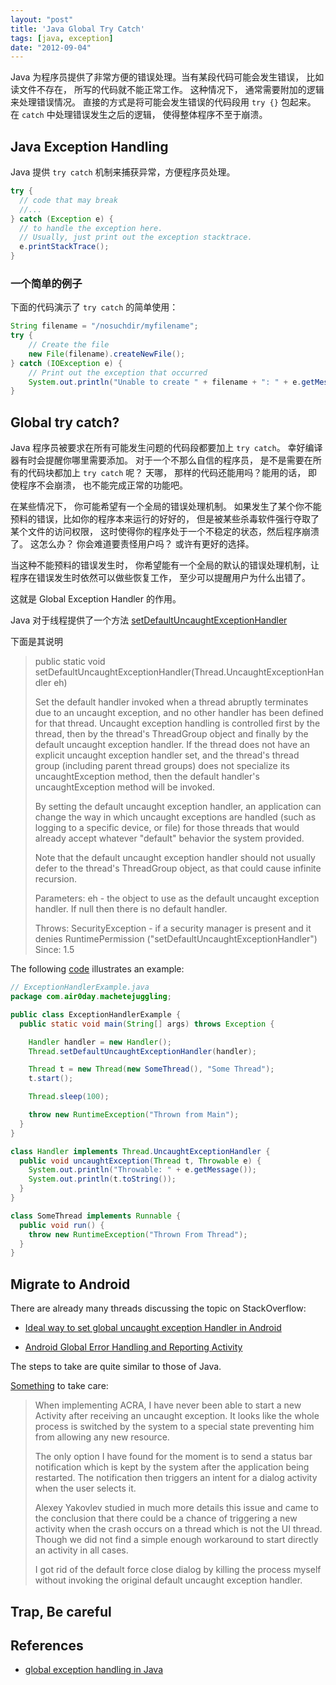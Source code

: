 ```yaml
---
layout: "post"
title: 'Java Global Try Catch'
tags: [java, exception]
date: "2012-09-04"
---
```


Java 为程序员提供了非常方便的错误处理。当有某段代码可能会发生错误， 比如读文件不存在， 所写的代码就不能正常工作。 这种情况下， 通常需要附加的逻辑来处理错误情况。 直接的方式是将可能会发生错误的代码段用 `try {}` 包起来。 在 `catch` 中处理错误发生之后的逻辑， 使得整体程序不至于崩溃。

## Java Exception Handling

Java 提供 `try catch` 机制来捕获异常，方便程序员处理。

```java
try {
  // code that may break
  //...
} catch (Exception e) {
  // to handle the exception here.
  // Usually, just print out the exception stacktrace.
  e.printStackTrace();
}
```

### 一个简单的例子

下面的代码演示了 `try catch` 的简单使用：

```java
String filename = "/nosuchdir/myfilename";
try {
    // Create the file
    new File(filename).createNewFile();
} catch (IOException e) {
    // Print out the exception that occurred
    System.out.println("Unable to create " + filename + ": " + e.getMessage());
}
```

## Global try catch?

Java 程序员被要求在所有可能发生问题的代码段都要加上 `try catch`。 幸好编译器有时会提醒你哪里需要添加。 对于一个不那么自信的程序员， 是不是需要在所有的代码块都加上 `try catch` 呢？ 天哪， 那样的代码还能用吗？能用的话， 即使程序不会崩溃， 也不能完成正常的功能吧。

在某些情况下， 你可能希望有一个全局的错误处理机制。 如果发生了某个你不能预料的错误，比如你的程序本来运行的好好的， 但是被某些杀毒软件强行夺取了某个文件的访问权限， 这时使得你的程序处于一个不稳定的状态，然后程序崩溃了。 这怎么办？ 你会难道要责怪用户吗？ 或许有更好的选择。

当这种不能预料的错误发生时， 你希望能有一个全局的默认的错误处理机制，让程序在错误发生时依然可以做些恢复工作， 至少可以提醒用户为什么出错了。

这就是 Global Exception Handler 的作用。

Java 对于线程提供了一个方法 [setDefaultUncaughtExceptionHandler](http://docs.oracle.com/javase/1.5.0/docs/api/java/lang/Thread.html#setDefaultUncaughtExceptionHandler(java.lang.Thread.UncaughtExceptionHandler))

下面是其说明

> public static void setDefaultUncaughtExceptionHandler(Thread.UncaughtExceptionHandler eh)
>
> Set the default handler invoked when a thread abruptly terminates due to an uncaught exception, and no other handler has been defined for that thread. Uncaught exception handling is controlled first by the thread, then by the thread's ThreadGroup object and finally by the default uncaught exception handler. If the thread does not have an explicit uncaught exception handler set, and the thread's thread group (including parent thread groups) does not specialize its uncaughtException method, then the default handler's uncaughtException method will be invoked.
>
> By setting the default uncaught exception handler, an application can change the way in which uncaught exceptions are handled (such as logging to a specific device, or file) for those threads that would already accept whatever "default" behavior the system provided.
>
> Note that the default uncaught exception handler should not usually defer to the thread's ThreadGroup object, as that could cause infinite recursion.
>
> Parameters:
> eh - the object to use as the default uncaught exception handler. If null then there is no default handler.
>
> Throws:
> SecurityException - if a security manager is present and it denies RuntimePermission ("setDefaultUncaughtExceptionHandler")
> Since:
> 1.5

The following [code](http://www.nomachetejuggling.com/2006/06/13/java-5-global-exception-handling/) illustrates an example:

```java
// ExceptionHandlerExample.java
package com.air0day.machetejuggling;

public class ExceptionHandlerExample {
  public static void main(String[] args) throws Exception {

    Handler handler = new Handler();
    Thread.setDefaultUncaughtExceptionHandler(handler);

    Thread t = new Thread(new SomeThread(), "Some Thread");
    t.start();

    Thread.sleep(100);

    throw new RuntimeException("Thrown from Main");
  }
}

class Handler implements Thread.UncaughtExceptionHandler {
  public void uncaughtException(Thread t, Throwable e) {
    System.out.println("Throwable: " + e.getMessage());
    System.out.println(t.toString());
  }
}

class SomeThread implements Runnable {
  public void run() {
    throw new RuntimeException("Thrown From Thread");
  }
}
```

## Migrate to Android

There are already many threads discussing the topic on StackOverflow:

- [Ideal way to set global uncaught exception Handler in Android](http://stackoverflow.com/questions/2764394/ideal-way-to-set-global-uncaught-exception-handler-in-android)

- [Android Global Error Handling and Reporting Activity](http://stackoverflow.com/questions/5740843/android-global-error-handling-and-reporting-activity)

The steps to take are quite similar to those of Java.

[Something](http://stackoverflow.com/questions/5740843/android-global-error-handling-and-reporting-activity?answertab=votes#tab-top) to take care:

> When implementing ACRA, I have never been able to start a new Activity after receiving an uncaught exception. It looks like the whole process is switched by the system to a special state preventing him from allowing any new resource.
>
> The only option I have found for the moment is to send a status bar notification which is kept by the system after the application being restarted. The notification then triggers an intent for a dialog activity when the user selects it.
>
> Alexey Yakovlev studied in much more details this issue and came to the conclusion that there could be a chance of triggering a new activity when the crash occurs on a thread which is not the UI thread. Though we did not find a simple enough workaround to start directly an activity in all cases.
>
> I got rid of the default force close dialog by killing the process myself without invoking the original default uncaught exception handler.

## Trap, Be careful

## References

- [global exception handling in Java](http://metatations.com/2011/11/20/global-exception-handling-in-java/)